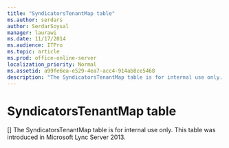 ```yaml
---
title: "SyndicatorsTenantMap table"
ms.author: serdars
author: SerdarSoysal
manager: laurawi
ms.date: 11/17/2014
ms.audience: ITPro
ms.topic: article
ms.prod: office-online-server
localization_priority: Normal
ms.assetid: a99fe6ea-e529-4ea7-acc4-914ab8ce5468
description: "The SyndicatorsTenantMap table is for internal use only. This table was introduced in Microsoft Lync Server 2013."
---
```


# SyndicatorsTenantMap table
[]
The SyndicatorsTenantMap table is for internal use only. This table was introduced in Microsoft Lync Server 2013.
  

